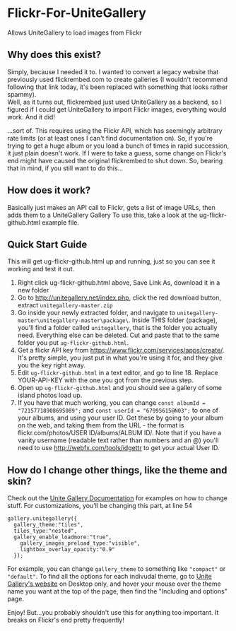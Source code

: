# Flickr-For-UniteGallery
Allows UniteGallery to load images from Flickr

## Why does this exist?

Simply, because I needed it to.  I wanted to convert a legacy website that previously used flickrembed.com to create galleries (I wouldn't recommend following that link today, it's been replaced with something that looks rather spammy).  
Well, as it turns out, flickrembed just used UniteGallery as a backend, so I figured if I could get UniteGallery to import Flickr images, everything would work.  And it did!

...sort of.  This requires using the Flickr API, which has seemingly arbitrary rate limits (or at least ones I can't find documentation on).  So, if you're trying to get a huge album or you load a bunch of times in rapid succession, it just plain doesn't work.  If I were to take a guess, some change on Flickr's end might have caused the original flickrembed to shut down.  So, bearing that in mind, if you still want to do this...

## How does it work?

Basically just makes an API call to Flickr, gets a list of image URLs, then adds them to a UniteGallery Gallery
To use this, take a look at the ug-flickr-github.html example file.

## Quick Start Guide

This will get ug-flickr-github.html up and running, just so you can see it working and test it out.

1) Right click ug-flickr-github.html above, Save Link As, download it in a new folder
2) Go to http://unitegallery.net/index.php, click the red download button, extract `unitegallery-master.zip`
3) Go inside your newly extracted folder, and navigate to `unitegallery-master\unitegallery-master\package\`.  Inside THIS folder (package), you'll find a folder called `unitegallery`, that is the folder you actually need.  Everything else can be deleted.  Cut and paste that to the same folder you put `ug-flickr-github.html`.
4) Get a flickr API key from https://www.flickr.com/services/apps/create/.  It's pretty simple, you just put in what you're using it for, and they give you the key right away.
5) Edit `ug-flickr-github.html` in a text editor, and go to line 18.  Replace YOUR-API-KEY with the one you got from the previous step.
6) Open up `ug-flickr-github.html` and you should see a gallery of some island photos load up.
7) If you have that much working, you can change `const albumId = "72157718908695089";` and `const userId = "67995615@N03";` to one of your albums, and using your user ID.  Get these by going to your album on the web, and taking them from the URL - the format is flickr.com/photos/USER ID/albums/ALBUM ID/.  Note that if you have a vanity username (readable text rather than numbers and an @) you'll need to use http://webfx.com/tools/idgettr to get your actual User ID.

## How do I change other things, like the theme and skin?

Check out the [Unite Gallery Documentation](http://unitegallery.net/index.php?page=documentation) for examples on how to change stuff.  For customizations, you'll be changing this part, at line 54
```
gallery.unitegallery({
  gallery_theme:"tiles",
  tiles_type:"nested",
  gallery_enable_loadmore:"true",
	gallery_images_preload_type:"visible",
	lightbox_overlay_opacity:"0.9"
  });
```

For example, you can change `gallery_theme` to something like `"compact"` or `"default"`.  To find all the options for each indivudal theme, go to [Unite Gallery's website](http://unitegallery.net/index.php) on Desktop only, and hover your mouse over the theme name you want at the top of the page, then find the "Including and options" page.

Enjoy!  But...you probably shouldn't use this for anything too important.  It breaks on Flickr's end pretty frequently!
